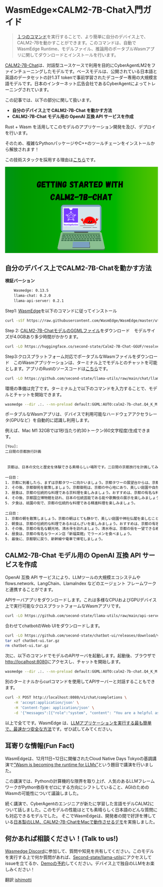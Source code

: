 # WasmEdge×CALM2-7B-Chat入門ガイド

> [１つのコマンド](https://www.secondstate.io/run-llm/)を実行することで、より簡単に自分のデバイス上で、CALM2-7Bを動かすことができます。このコマンドは、自動でWasmEdge Runtime、モデルファイル、推論用のポータブルWasmアプリに関してダウンロードとインストールを行います。
> 

[CALM2-7B-Chat](https://huggingface.co/cyberagent/calm2-7b-chat)は、対話型ユースケースで利用を目的にCyberAgentLM2をファインチューニングしたモデルです。ベースモデルは、公開されている日本語と英語のデータセットの計1.3T tokenで事前学習されたデコーダー専用の大規模言語モデルです。日本のインターネット広告会社であるCyberAgentによってトレーニングされています。

この記事では、以下の部分に関して扱います。

- **自分のデバイス上で CALM2-7B-Chat を動かす方法**
- **CALM2-7B-Chat モデル用の OpenAI 互換 API サービスを作成**

Rust + Wasm を活用してこのモデルのアプリケーション開発を及び、デプロイを行います。

そのため、複雑なPythonパッケージやC++のツールチェーンをインストールから解放されます！

この技術スタックを採用する理由は[こちら](https://www.secondstate.io/articles/fast-llm-inference/)です。

![image](./CALM2blog.png)

## 自分のデバイス上でCALM2-7B-Chatを動かす方法



**検証バーション**
```bash
    Wasmedge: 0.13.5
    llama-chat: 0.2.0
    llama-api-server: 0.2.1
```

Step1: [WasmEdge](https://github.com/WasmEdge/WasmEdge)を以下のコマンドに従ってインストール

```bash
curl -sSf https://raw.githubusercontent.com/WasmEdge/WasmEdge/master/utils/install.sh | bash -s -- --plugin wasi_nn-ggml
```

Step 2: [CALM2-7B-ChatモデルのGGMLファイル](https://huggingface.co/second-state/Calm2-7B-Chat-GGUF)をダウンロード　モデルサイズが4.0GBあり多少時間がかかります。

```bash
curl -LO https://huggingface.co/second-state/Calm2-7B-Chat-GGUF/resolve/main/calm2-7b-chat.Q4_K_M.gguf
```

Step3:クロスプラットフォーム対応でポータブルなWasmファイルをダウンロード　このWasmアプリケーションは、ターミナル上でモデルとのチャットを可能とします。アプリのRustのソースコードは[こちら](https://github.com/second-state/llama-utils/tree/main/chat)です。

```bash
curl -LO https://github.com/second-state/llama-utils/raw/main/chat/llama-chat.wasm
```

環境の準備は完了です。ターミナル上で以下のコマンドを入力することで、モデルとチャットを開始できます。

```bash
wasmedge --dir .:. --nn-preload default:GGML:AUTO:calm2-7b-chat.Q4_K_M.gguf llama-chat.wasm -p vicuna-1.1-chat --stream-stdout
```

ポータブルなWasmアプリは、デバイスで利用可能なハードウェアアクセラレータ(GPUなど）を自動的に認識し利用します。

例えば、Mac M1 32GBでは1秒当たり約30トークン(60文字程度)生成できます。

```bash
[You]: 
二日間の京都旅行計画

 
 京都は、日本の文化と歴史を体験できる素晴らしい場所です。二日間の京都旅行を計画してみましょう。

一日目：
1. 京都に到着したら、まずは京都タワーに向かいましょう。京都タワーの展望台からは、京都の街並みを一望できます。
2. その後、京都御苑を散策しましょう。京都御苑は、京都の中心地にあり、美しい庭園や自然を楽しむことができます。
3. 昼食は、京都の伝統的な料理である京料理を楽しみましょう。おすすめは、京都の有名な料亭「菊乃井」です。
4. その後、京都国立博物館を訪れ、日本の伝統芸能である能や歌舞伎の展示を楽しみましょう。
5. 夕食は、祇園の街で、京都の伝統的な料理である精進料理を楽しみましょう。

二日目：
1. 京都の朝を散策しましょう。京都の朝はとても静かで、美しい庭園や神社仏閣を楽しむことができます。
2. 朝食は、京都の伝統的な料理であるおばんざいを楽しみましょう。おすすめは、京都の有名な朝食レストラン「朝食喜心」です。
3. その後、京都の有名な観光地、清水寺を訪れましょう。清水寺は、京都の街を一望できる絶景スポットです。
4. 昼食は、京都の有名なラーメン店「新福菜館」でラーメンを食べましょう。
5. 最後に、京都駅に戻り、新幹線や電車で帰宅しましょう。
```

## **CALM2-7B-Chat モデル用の OpenAI 互換 API サービスを作成**



OpenAI 互換 API サービスにより、LLMツールの大規模エコシステムやflows.network、LangChain、LlamaIndex などのエージェント フレームワークと連携することがでます。

APIサーバアプリをダウンロードします。これは多様なCPUおよびGPUデバイス上で実行可能なクロスプラットフォームなWasmアプリです。

```bash
curl -LO https://github.com/second-state/llama-utils/raw/main/api-server/llama-api-server.wasm
```

合わせてchatbotのWeb UIをダウンロードします。

```bash
curl -LO https://github.com/second-state/chatbot-ui/releases/download/v0.1.0/chatbot-ui.tar.gz
tar xzf chatbot-ui.tar.gz
rm chatbot-ui.tar.gz
```

次に、以下のコマンドでモデルのAPIサーバを起動します。起動後、ブラウザで[http://localhost:8080](http://localhost:8080/)にアクセスし、チャットを開始します。

```bash
wasmedge --dir .:. --nn-preload default:GGML:AUTO:calm2-7b-chat.Q4_K_M.gguf llama-api-server.wasm -p vicuna-1.1-chat
```

別のターミナルからcurlコマンドを使用してAPIサーバーと対話することもできます。

```bash
curl -X POST http://localhost:8080/v1/chat/completions \
    -H 'accept:application/json' \
    -H 'Content-Type: application/json' \
    -d '{"messages":[{"role":"system", "content": "You are a helpful assistant."}, {"role":"user", "content": "二日間の京都旅行計画"}], "model":"CALM2-7B-Chat"}'
```

以上で全てです。WasmEdge は、[LLMアプリケーションを実行する最も簡単で、最速かつ安全な方法](https://www.secondstate.io/articles/fast-llm-inference/)です。ぜひ試してみてください。

## 耳寄りな情報(Fun Fact)



WasmEdgeは、12月11日~12日に開催されたCloud Native Days Tokyoの基調講演で[”Wasm is becoming the runtime for LLMs”](https://event.cloudnativedays.jp/cndt2023/talks/2072)という題目で講演を行いました。

この講演では、Pythonの計算機的な限界を取り上げ、人気のあるLLMフレームワークがPython依存をゼロにする方向にシフトしていること、AGIのためのWasmの可能性について議論しました。

続く講演で、CyberAgentのエンジニアが新たに学習した言語モデルCALM2について話しました。このモデルの性能はとても素晴らしく日本語のどんな質問にも対応できるモデルでした。
そこでWasmEdgeは、開発者の間で好評を博している[日本製のLLM、CALM2-7B-ChatをMacで動作させるデモ](https://twitter.com/realwasmedge/status/1734484058212897000)を実施しました。

## **何かあれば相談ください！(Talk to us!)**



[Wasmedge Discord](https://discord.com/invite/U4B5sFTkFc)に参加して、質問や知見を共有してください。このモデルを実行する上で何か質問があれば、[Second-state/llama-utils](https://github.com/second-state/llama-utils/)にアクセスしてissueを立てるか、[Demoの予約](https://code.flows.network/webhook/vvAtEBUk6QMhVVLuw7IU)してください。デバイス上で独自のLLMをお楽しみください！

翻訳 [ishimotti](https://twitter.com/white_n_39)
